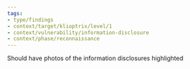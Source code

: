 ```yaml
---
tags:
- type/findings
- context/target/klioptrix/level/1
- context/vulnerability/information-disclosure
- context/phase/reconnaissance
---
```


Should have photos of the information disclosures highlighted